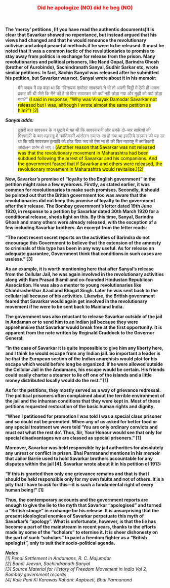 ### <font color="red"><p align="center">Did he apologize (NO) did he beg (NO)</p></font>  
<br/><br/>
**The ‘mercy’ petitions ,(If you have read the authentic documents)It is clear that Savarkar showed no repentance, but instead argued that his views had changed and that he would renounce the revolutionary activism and adopt peaceful methods if he were to be released. It must be noted that It was a common tactic of the revolutionaries to promise to stay away from politics in exchange for release from the prison. Many revolutionaries and political prisoners, like Nand Gopal, Barindra Ghosh (brother of Aurobindo), Sachindranath Sanyal, Sudhir Sarkar etc, wrote similar petitions. In fact, Sachin Sanyal was released after he submitted his petition, but Savarkar was not. Sanyal wrote about it in his memoir:**  

> मैने जवाब में यह कहा था कि “विनायक दामोदर सावरकर ने भी तो अपनी चिट्ठी मे ऐसी ही भावना प्रकट की थी जैसे कि मैंने की है तो फिर सावरकर को क्यों नही छोड़ा गया और मुझी को क्यों छोड़ा गया?” <mark>(I said in response, “Why was Vinayak Damodar Savarkar not released but I was, although I wrote almost the same petition as him?”) [2]</mark>  


***Sanyal adds:***  

> दुसरी बात सावरकर के न छूटने मे यह थी कि सावरकरजी और उनके दो-चार साथियों की गिरफ्तारी के बाद महाराष्ट्र में क्रांतिकारी आंदोलन समाप्त-सा हो गया था इसलिये सरकार को यह डर था कि यदि सावरकर इत्यादि को छोड दिया जय तो ऐसा ना हो की फिर महाराष्ट्र में क्रांतिकारी आंदोलन प्रारंभ हो जाए। <mark>(Another reason that Savarkar was not released was that the revolutionary movement in Maharashtra had been subdued following the arrest of Savarkar and his companions. And the government feared that if Savarkar and others were released, the revolutionary movement in Maharashtra would revitalise.)[2]</mark>  


**Now, Savarkar’s promise of “loyalty to the English government” in the petition might raise a few eyebrows. Firstly, as stated earlier, it was common for revolutionaries to make such promises. Secondly, it should be pointed out that the British government too was aware that the revolutionaries did not keep this promise of loyalty to the government after their release. The Bombay government’s letter dated 19th June 1920, in response to a petition by Savarkar dated 30th March 1920 for a conditional release, sheds light on this. By this time, Sanyal, Barindra Ghosh and many others were already released, with the exception of a few including Savarkar brothers. An excerpt from the letter reads:**  

**“The most recent secret reports on the activities of Barindra do not encourage this Government to believe that the extension of the amnesty to criminals of this type has been in any way useful. As for release on adequate guarantee, Government think that conditions in such cases are useless.” [3]**  

**As an example, it is worth mentioning here that after Sanyal’s release from the Cellular Jail, he was again involved in the revolutionary activities along with Ram Prasad Bismil and co-founded Hindustan Republican Association. He was also a mentor to young revolutionaries like Chandrashekhar Azad and Bhagat Singh. Later he was sent back to the cellular jail because of his activities. Likewise, the British government feared that Savarkar would again get involved in the revolutionary movement if he were to be sent back to Mainland India.**  

**The government was also reluctant to release Savarkar outside of the jail in Andaman or to send him to an Indian jail because they were apprehensive that Savarkar would break free at the first opportunity. It is apparent from the note written by Reginald Craddock to the Governor General:**

**“In the case of Savarkar it is quite impossible to give him any liberty here, and I think he would escape from any Indian jail. So important a leader is he that the European section of the Indian anarchists would plot for his escape which would before long be organized. If he were allowed outside the Cellular Jail in the Andamans, his escape would be certain. His friends could easily charter a steamer to lie off one of the islands and a little money distributed locally would do the rest.” [1]**  

**As for the petitions, they mostly served as a way of grievance redressal. The political prisoners often complained about the terrible environment of the jail and the inhuman conditions that they were kept in. Most of these petitions requested restoration of the basic human rights and dignity.**  

**“When I petitioned for promotion I was told I was a special class prisoner and so could not be promoted. When any of us asked for better food or any special treatment we were told ‘You are only ordinary convicts and must eat what the rest do’. Thus, Sir, Your Honour would see that only for special disadvantages we are classed as special prisoners.” [1]**  

**Moreover, Savarkar was held responsible by jail authorities for absolutely any unrest or conflict in prison. Bhai Parmanand mentions in his memoir that Jailor Barrie used to hold Savarkar brothers accountable for any disputes within the jail [4]. Savarkar wrote about it in his petition of 1913:**  

**“If this is granted then only one grievance remains and that is that I should be held responsible only for my own faults and not of others. It is a pity that I have to ask for this—it is such a fundamental right of every human being!” [1]**  

**Thus, the contemporary accounts and the government reports are enough to give the lie to the myth that Savarkar “apologised” and turned a “British stooge” in exchange for his release. It is unsurprising that the present ideological enemies of Savarkar perpetuate this myth of Savarkar’s “apology”. What is unfortunate, however, is that the lie has become a part of the mainstream in recent years, thanks to the efforts made by some of the “scholars” to eternise it. It is sheer dishonesty on the part of such “scholars” to paint a freedom fighter as a “British apologist”, only to suit their socio-political agenda.**  

_**Notes**  
[1] Penal Settlement in Andamans, R. C. Majumdar  
[2] Bandi Jeevan, Sachindranath Sanyal  
[3] Source Material for History of Freedom   Movement in India Vol 2, Bombay government records  
[4] Kale Pani Ki Karawas Kahani: Aapbeeti, Bhai Parmanand_  

